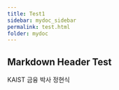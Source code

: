 ```yaml
---
title: Test1
sidebar: mydoc_sidebar
permalink: test.html
folder: mydoc
---
```


## Markdown Header Test

KAIST 금융 박사 정현식

